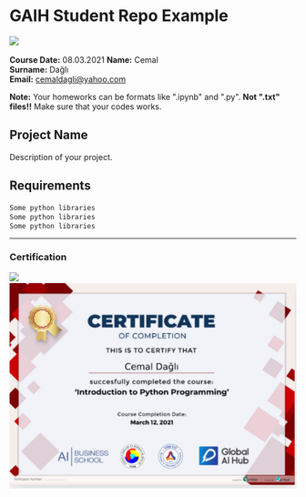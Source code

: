 # GAIH Student Repo Example
![](img/newlogo.png)

**Course Date:** 08.03.2021 
**Name:** Cemal  
**Surname:** Dağlı  
**Email:** cemaldagli@yahoo.com

**Note:** Your homeworks can be formats like ".ipynb" and ".py". **Not ".txt" files!!** Make sure that your codes works.  

## Project Name
Description of your project.

## Requirements
```
Some python libraries
Some python libraries
Some python libraries
```
---

### Certification
![](img/TopLearnerCertificate.png)
![](img/CAPTURE.png)

